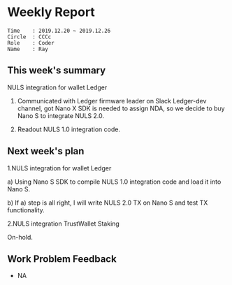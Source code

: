 # Weekly Report 
```
Time    : 2019.12.20 ~ 2019.12.26
Circle  : CCCc
Role    : Coder
Name    : Ray
```
## This week's summary

NULS integration for wallet Ledger

1. Communicated with Ledger firmware leader on Slack Ledger-dev channel, got Nano X SDK is needed to assign NDA, so we decide to buy Nano S to integrate NULS 2.0.

2. Readout NULS 1.0 integration code.

## Next week's plan
1.NULS integration for wallet Ledger

a) Using Nano S SDK to compile NULS 1.0 integration code and load it into Nano S.

b) If a) step is all right, I will write NULS 2.0 TX on Nano S and test TX functionality.

2.NULS integration TrustWallet Staking

On-hold.

## Work Problem Feedback

- NA
